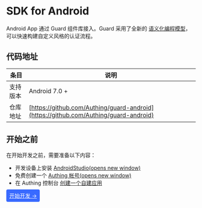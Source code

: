 # SDK for Android

<LastUpdated/>

Android App 通过 Guard 组件库接入。Guard 采用了全新的 [语义化编程模型](https://github.com/Authing/guard-android/blob/master/doc/topics/design.md)，可以快速构建自定义风格的认证流程。



## 代码地址

| 条目     | 说明                                        |
| -------- | ------------------------------------------- |
| 支持版本 | Android 7.0 +  
| 仓库地址 | [https://github.com/Authing/guard-android](https://github.com/Authing/guard-android) |



## 开始之前

在开始开发之前，需要准备以下内容：

- 开发设备上安装 [AndroidStudio(opens new window)](https://developer.android.google.cn/studio)
- 免费创建一个 [Authing 帐号(opens new window)](https://www.authing.cn/)
- 在 Authing 控制台 [创建一个自建应用](https://docs.authing.cn/v2/guides/app/create-app.html)





<span style="background-color: #396aff;a:link:color:#FFF;padding:8px;border-radius: 4px;"><a href="./develop.html" style="color:#FFF;">开始开发 →</a>
</span>